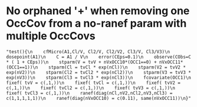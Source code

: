 # No orphaned '+' when removing one OccCov from a no-ranef param with multiple OccCovs

    "test(){\n    cfMicro(A1,Cl/V, Cl2/V, Cl2/V2, Cl3/V, Cl3/V3)\n    dosepoint(A1)\n    C = A1 / V\n    error(CEps=0.1)\n    observe(CObs=C * ( 1 + CEps))\n    stparm(V = tvV + nVxOCC10*(OCC1==0) + nVxOCC11*(OCC1==1))\n    stparm(Cl = tvCl * exp(nCl))\n    stparm(V2 = tvV2 * exp(nV2))\n    stparm(Cl2 = tvCl2 * exp(nCl2))\n    stparm(V3 = tvV3 * exp(nV3))\n    stparm(Cl3 = tvCl3 * exp(nCl3))\n    fcovariate(OCC1)\n    fixef( tvV = c(,1,))\n    fixef( tvCl = c(,1,))\n    fixef( tvV2 = c(,1,))\n    fixef( tvCl2 = c(,1,))\n    fixef( tvV3 = c(,1,))\n    fixef( tvCl3 = c(,1,))\n    ranef(diag(nCl,nV2,nCl2,nV3,nCl3) = c(1,1,1,1,1))\n    ranef(diag(nVxOCC10) = c(0.11), same(nVxOCC11))\n}"


